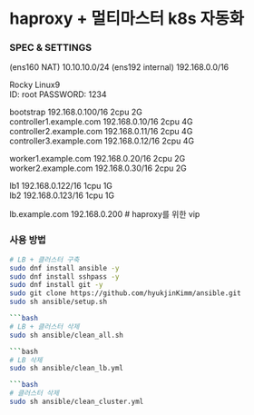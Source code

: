 # haproxy + 멀티마스터 k8s 자동화
### SPEC & SETTINGS
(ens160 NAT) 10.10.10.0/24
(ens192 internal) 192.168.0.0/16   

Rocky Linux9  
ID: root
PASSWORD: 1234

bootstrap 192.168.0.100/16 2cpu 2G  
controller1.example.com 192.168.0.10/16  2cpu 4G  
controller2.example.com 192.168.0.11/16  2cpu 4G  
controller3.example.com 192.168.0.12/16  2cpu 4G  

worker1.example.com 192.168.0.20/16 2cpu 2G  
worker2.example.com 192.168.0.30/16 2cpu 2G  

lb1 192.168.0.122/16 1cpu 1G  
lb2 192.168.0.123/16 1cpu 1G  

lb.example.com 192.168.0.200  # haproxy를 위한 vip


### 사용 방법
```bash
# LB + 클러스터 구축
sudo dnf install ansible -y
sudo dnf install sshpass -y
sudo dnf install git -y
sudo git clone https://github.com/hyukjinKimm/ansible.git
sudo sh ansible/setup.sh

```bash
# LB + 클러스터 삭제
sudo sh ansible/clean_all.sh

```bash
# LB 삭제 
sudo sh ansible/clean_lb.yml

```bash
# 클러스터 삭제 
sudo sh ansible/clean_cluster.yml

